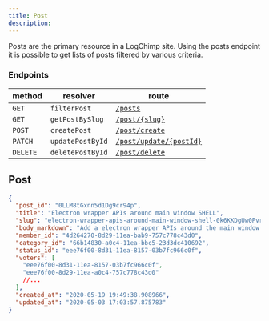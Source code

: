 ```yaml
---
title: Post
description: 
---
```


Posts are the primary resource in a LogChimp site. Using the posts endpoint it is possible to get lists of posts filtered by various criteria.

### Endpoints

| method   | resolver         | route                                                  |
| -------- | ---------------- | ------------------------------------------------------ |
| `GET`    | `filterPost`     | [`/posts`](/api/post/filter-post)                      |
| `GET`    | `getPostBySlug`  | [`/post/{slug}`](/api/post/get-post-by-slug)           |
| `POST`   | `createPost`     | [`/post/create`](/api/post/create-post)                |
| `PATCH`  | `updatePostById` | [`/post/update/{postId}`](/api/post/update-post-by-id) |
| `DELETE` | `deletePostById` | [`/post/delete`](/api/post/delete-post-by-id)          |

## Post

```json
{
  "post_id": "0LLM8tGxnn5d1Dg9cr94p",
  "title": "Electron wrapper APIs around main window SHELL",
  "slug": "electron-wrapper-apis-around-main-window-shell-0k6KKDgUw0PvrpWhMf-IS",
  "body_markdown": "Add a electron wrapper APIs around the main window SHELL using the ways as provided in the documentation.",
  "member_id": "4d264270-8d29-11ea-bab9-757c778c43d0",
  "category_id": "66b14830-a0c4-11ea-bbc5-23d3dc410692",
  "status_id": "eee76f00-8d31-11ea-8157-03b7fc966c0f",
  "voters": [
    "eee76f00-8d31-11ea-8157-03b7fc966c0f",
    "eee76f00-8d29-11ea-a0c4-757c778c43d0"
    //...
  ],
  "created_at": "2020-05-19 19:49:38.908966",
  "updated_at": "2020-05-03 17:03:57.875783"
}
```
